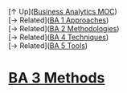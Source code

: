 [↑ Up]([Business Analytics MOC](Business%20Analytics%20MOC.md))  
[→ Related]([BA 1 Approaches](BA%201%20Approaches.md))  
[→ Related]([BA 2 Methodologies](BA%202%20Methodologies.md))  
[→ Related]([BA 4 Techniques](BA%204%20Techniques.md))  
[→ Related]([BA 5 Tools](BA%205%20Tools.md))

# [BA 3 Methods](.md)


